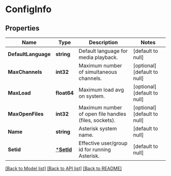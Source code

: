 # ConfigInfo

## Properties
Name | Type | Description | Notes
------------ | ------------- | ------------- | -------------
**DefaultLanguage** | **string** | Default language for media playback. | [default to null]
**MaxChannels** | **int32** | Maximum number of simultaneous channels. | [optional] [default to null]
**MaxLoad** | **float64** | Maximum load avg on system. | [optional] [default to null]
**MaxOpenFiles** | **int32** | Maximum number of open file handles (files, sockets). | [optional] [default to null]
**Name** | **string** | Asterisk system name. | [default to null]
**Setid** | [***SetId**](SetId.md) | Effective user/group id for running Asterisk. | [default to null]

[[Back to Model list]](../README.md#documentation-for-models) [[Back to API list]](../README.md#documentation-for-api-endpoints) [[Back to README]](../README.md)


